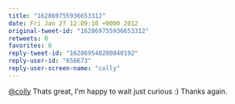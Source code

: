 ```yaml
---
title: "162869755936653312"
date: Fri Jan 27 12:09:10 +0000 2012
original-tweet-id: "162869755936653312"
retweets: 0
favorites: 0
reply-tweet-id: "162869548280840192"
reply-user-id: "656673"
reply-user-screen-name: "colly"
---
```

<a href="https://twitter.com/colly">@colly</a> Thats great, I'm happy to wait just curious :) Thanks again.
